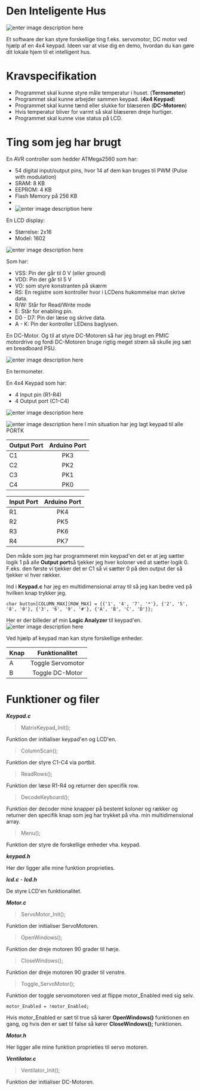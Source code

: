 
# Den Inteligente Hus

![enter image description here](https://i.imgur.com/V27wEM0.jpg)

Et software der kan styre forskellige ting f.eks. servomotor, DC motor ved hjælp af en 4x4 keypad. Ideen var at vise dig en demo, hvordan du kan gøre dit lokale hjem til et intelligent hus. 

# Kravspecifikation
- Programmet skal kunne styre måle temperatur i huset. (**Termometer**)
- Programmet skal kunne arbejder sammen keypad. (**4x4 Keypad**)
- Programmet skal kunne tænd eller slukke for blæseren (**DC-Motoren**)
- Hvis temperatur bliver for varmt så skal blæseren dreje hurtiger.
- Programmet skal kunne vise status på LCD.

# Ting som jeg har brugt

En AVR controller som hedder ATMega2560 som har:
- 54 digital input/output pins, hvor 14 af dem kan bruges til PWM (Pulse with modulation)
- SRAM: 8 KB
- EEPROM: 4 KB
- Flash Memory på 256 KB
- 
- ![enter image description here](https://i.imgur.com/0w2KneB.png)

En LCD display:
- Størrelse: 2x16
- Model: 1602

![enter image description here](https://i.imgur.com/cQVI2pS.jpg)

Som har:
 - VSS: Pin der går til 0 V (eller ground)
 - VDD: Pin der går til 5 V
 - VO: som styre konstranten på skærm
 - RS: En registre som kontroller hvor i LCDens hukommelse man skrive data.
 - R/W: Står for Read/Write mode
 - E: Står for enabling pin.
 - D0 - D7: Pin der læse og skrive data.
 - A - K: Pin der kontroller LEDens baglysen.


En  DC-Motor. Og til at styre DC-Motoren så har jeg brugt en PMIC motordrive og fordi DC-Motoren bruge rigtig meget strøm så skulle jeg sæt en breadboard PSU.

![enter image description here](https://i.imgur.com/hhbzaOh.jpg)

En termometer.

En 4x4 Keypad som har:
 - 4 Input pin (R1-R4)
 - 4 Output port (C1-C4)
 
 ![enter image description here](https://i.imgur.com/CEyCjmq.gif)
 
 ![enter image description here](https://i.imgur.com/rT1wfdz.png)
 I min situation har jeg lagt keypad til alle PORTK

| Output Port   |Arduino Port       
| ------------- |:-------------:|
| C1    | PK3 | 
| C2    | PK2 | 
| C3    | PK1 |
| C4    | PK0 |


| Input Port   |Arduino Port       
| ------------ |:-------------:|
| R1    | PK4 |
| R2    | PK5 |
| R3    | PK6 |
| R4    | PK7 |  

Den måde som jeg har programmeret min keypad'en det er at jeg sætter logik 1 på alle **Output port**så tjekker jeg hver koloner ved at sætter logik 0. F.eks. den første vi tjekker det er C1 så vi sætter 0 på den output der så tjekker vi hver rækker.

Ind i **Keypad.c** har jeg en multidimensional array til så jeg kan bedre ved på hvilken knap trykker jeg.

    char button[COLUMN_MAX][ROW_MAX] = {{'1', '4', '7', '*'}, {'2', '5', '8', '0'}, {'3', '6', '9', '#'}, {'A', 'B', 'C', 'D'}};

Her er der billeder af min **Logic Analyzer** til keypad'en.
![enter image description here](https://i.imgur.com/T5p90uy.png)

Ved hjælp af keypad man kan styre forskellige enheder.

| Knap   |Funktionalitet       
| ------------ |:-------------:|
| A    | Toggle Servomotor |
| B    | Toggle DC-Motor |

# Funktioner og filer
***Keypad.c***
> MatrixKeypad_Init();

Funktion der initialiser keypad'en og LCD'en.

> ColumnScan();

Funktion der styre C1-C4 via portbit.

> ReadRows();

Funktion der læse R1-R4 og returner den specifik row.

> DecodeKeyboard();

Funktion der decoder mine knapper på bestemt koloner og rækker og returner den specifik knap som jeg har trykket på vha. min multidimensional array.
> Menu();

Funktion der styre de forskellige enheder vha. keypad.

***keypad.h***

Her der ligger alle mine funktion proprieties.

***lcd.c*** -  ***lcd.h***

De styre LCD'en funktionalitet.

***Motor.c***

> ServoMotor_Init();

Funktion der initialiser ServoMotoren.

> OpenWindows();

Funktion der dreje motoren 90 grader til hørje.

> CloseWindows();

Funktion der dreje motoren 90 grader til venstre.

> Toggle_ServoMotor();

Funktion der toggle servomotoren ved at flippe motor_Enabled med sig selv.

    motor_Enabled = !motor_Enabled;

Hvis motor_Enabled er sæt til true så kører **OpenWindows()** funktionen en gang, og hvis den er sæt til false så kører **CloseWindows();** funktionen.

***Motor.h***

Her ligger alle mine funktion proprieties til servo motoren.

***Ventilator.c***

> Ventilator_Init();

Funktion der initialiser DC-Motoren.

